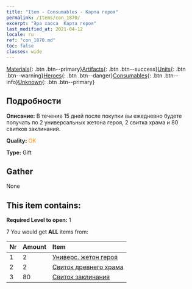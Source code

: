 ```yaml
---
title: "Item - Consumables - Карта героя"
permalink: /Items/con_1870/
excerpt: "Эра хаоса  Карта героя"
last_modified_at: 2021-04-12
locale: ru
ref: "con_1870.md"
toc: false
classes: wide
---
```

 [Materials](/ru/Items/){: .btn .btn--primary}[Artifacts](/ru/Items/Artifacts/){: .btn .btn--success}[Units](/ru/Items/Units/){: .btn .btn--warning}[Heroes](/ru/Items/Heroes/){: .btn .btn--danger}[Consumables](/ru/Items/Consumables/){: .btn .btn--info}[Unknown](/ru/Items/Unknown/){: .btn .btn--primary}

## Подробности
 **Описание:** В течение 15 дней после покупки вы ежедневно будете получать по 2 универсальных жетона героя, 2 свитка храма и 80 свитков заклинаний.

 **Quality:** <span style="color: #FF8C00">OK</span>

 **Type:** Gift

## Gather

  None

## This item contains:

 **Required Level to open:** 1

 7 You would get **ALL** items  from:

  | Nr | Amount |     Item    |
  |:---|:-------|:------------|
  | 1 | 2 | [Универс. жетон героя](/ru/Items/her_358/) | 
  | 2 | 2 | [Свиток древнего храма](/ru/Items/con_697/) | 
  | 3 | 80 | [Свиток заклинания](/ru/Items/con_694/) | 
